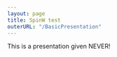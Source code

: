 ```yaml
---
layout: page
title: SpinW test
outerURL: "/BasicPresentation"
---
```


This is a presentation given NEVER!
